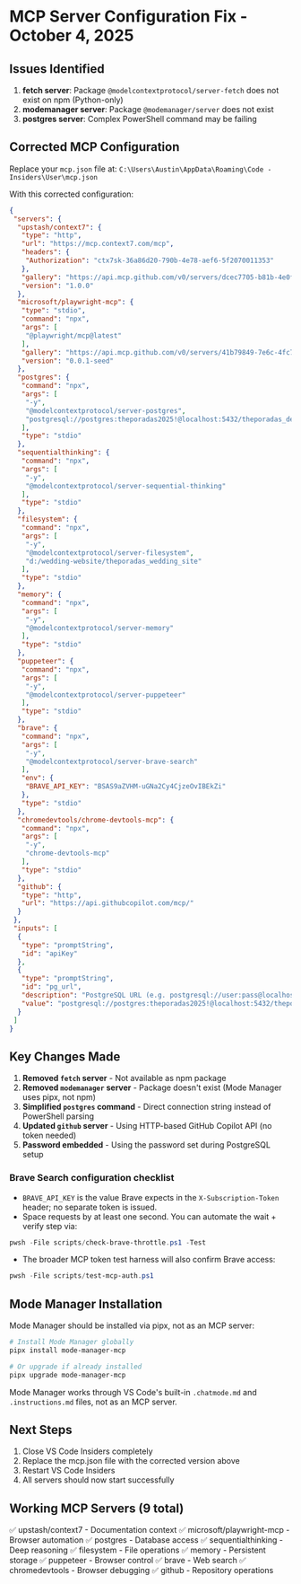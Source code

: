 # MCP Server Configuration Fix - October 4, 2025

## Issues Identified

1. **fetch server**: Package `@modelcontextprotocol/server-fetch` does not exist on npm (Python-only)
2. **modemanager server**: Package `@modemanager/server` does not exist
3. **postgres server**: Complex PowerShell command may be failing

## Corrected MCP Configuration

Replace your `mcp.json` file at:
`C:\Users\Austin\AppData\Roaming\Code - Insiders\User\mcp.json`

With this corrected configuration:

```json
{
 "servers": {
  "upstash/context7": {
   "type": "http",
   "url": "https://mcp.context7.com/mcp",
   "headers": {
    "Authorization": "ctx7sk-36a86d20-790b-4e78-aef6-5f2070011353"
   },
   "gallery": "https://api.mcp.github.com/v0/servers/dcec7705-b81b-4e0f-8615-8032604be7ad",
   "version": "1.0.0"
  },
  "microsoft/playwright-mcp": {
   "type": "stdio",
   "command": "npx",
   "args": [
    "@playwright/mcp@latest"
   ],
   "gallery": "https://api.mcp.github.com/v0/servers/41b79849-7e6c-4fc7-82c0-5a611ea21523",
   "version": "0.0.1-seed"
  },
  "postgres": {
   "command": "npx",
   "args": [
    "-y",
    "@modelcontextprotocol/server-postgres",
    "postgresql://postgres:theporadas2025!@localhost:5432/theporadas_dev"
   ],
   "type": "stdio"
  },
  "sequentialthinking": {
   "command": "npx",
   "args": [
    "-y",
    "@modelcontextprotocol/server-sequential-thinking"
   ],
   "type": "stdio"
  },
  "filesystem": {
   "command": "npx",
   "args": [
    "-y",
    "@modelcontextprotocol/server-filesystem",
    "d:/wedding-website/theporadas_wedding_site"
   ],
   "type": "stdio"
  },
  "memory": {
   "command": "npx",
   "args": [
    "-y",
    "@modelcontextprotocol/server-memory"
   ],
   "type": "stdio"
  },
  "puppeteer": {
   "command": "npx",
   "args": [
    "-y",
    "@modelcontextprotocol/server-puppeteer"
   ],
   "type": "stdio"
  },
  "brave": {
   "command": "npx",
   "args": [
    "-y",
    "@modelcontextprotocol/server-brave-search"
   ],
   "env": {
    "BRAVE_API_KEY": "BSAS9aZVHM-uGNa2Cy4CjzeOvIBEkZi"
   },
   "type": "stdio"
  },
  "chromedevtools/chrome-devtools-mcp": {
   "command": "npx",
   "args": [
    "-y",
    "chrome-devtools-mcp"
   ],
   "type": "stdio"
  },
  "github": {
   "type": "http",
   "url": "https://api.githubcopilot.com/mcp/"
  }
 },
 "inputs": [
  {
   "type": "promptString",
   "id": "apiKey"
  },
  {
   "type": "promptString",
   "id": "pg_url",
   "description": "PostgreSQL URL (e.g. postgresql://user:pass@localhost:5432/mydb)",
   "value": "postgresql://postgres:theporadas2025!@localhost:5432/theporadas_dev"
  }
 ]
}
```

## Key Changes Made

1. **Removed `fetch` server** - Not available as npm package
2. **Removed `modemanager` server** - Package doesn't exist (Mode Manager uses pipx, not npm)
3. **Simplified `postgres` command** - Direct connection string instead of PowerShell parsing
4. **Updated `github` server** - Using HTTP-based GitHub Copilot API (no token needed)
5. **Password embedded** - Using the password set during PostgreSQL setup

### Brave Search configuration checklist

- `BRAVE_API_KEY` is the value Brave expects in the `X-Subscription-Token` header; no separate token is issued.
- Space requests by at least one second. You can automate the wait + verify step via:

```powershell
pwsh -File scripts/check-brave-throttle.ps1 -Test
```

- The broader MCP token test harness will also confirm Brave access:

```powershell
pwsh -File scripts/test-mcp-auth.ps1
```

## Mode Manager Installation

Mode Manager should be installed via pipx, not as an MCP server:

```powershell
# Install Mode Manager globally
pipx install mode-manager-mcp

# Or upgrade if already installed
pipx upgrade mode-manager-mcp
```

Mode Manager works through VS Code's built-in `.chatmode.md` and `.instructions.md` files, not as an MCP server.

## Next Steps

1. Close VS Code Insiders completely
2. Replace the mcp.json file with the corrected version above
3. Restart VS Code Insiders
4. All servers should now start successfully

## Working MCP Servers (9 total)

✅ upstash/context7 - Documentation context
✅ microsoft/playwright-mcp - Browser automation
✅ postgres - Database access
✅ sequentialthinking - Deep reasoning
✅ filesystem - File operations
✅ memory - Persistent storage
✅ puppeteer - Browser control
✅ brave - Web search
✅ chromedevtools - Browser debugging
✅ github - Repository operations
